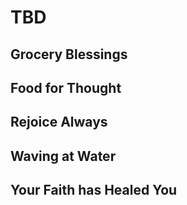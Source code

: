 # TBD

## Grocery Blessings

## Food for Thought

## Rejoice Always

## Waving at Water

## Your Faith has Healed You